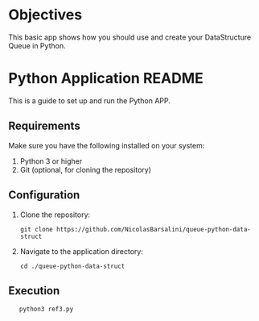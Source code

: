 # Objectives

This basic app shows how you should use and create your DataStructure Queue in Python.

# Python Application README

This is a guide to set up and run the Python APP.

## Requirements

Make sure you have the following installed on your system:

1. Python 3 or higher
2. Git (optional, for cloning the repository)

## Configuration

1. Clone the repository:

       git clone https://github.com/NicolasBarsalini/queue-python-data-struct

2. Navigate to the application directory:

       cd ./queue-python-data-struct

## Execution

       python3 ref3.py
